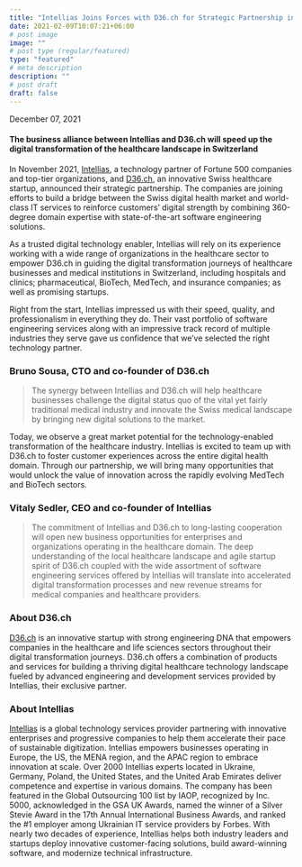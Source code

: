 ```yaml
---
title: "Intellias Joins Forces with D36.ch for Strategic Partnership in the Digital Health Domain"
date: 2021-02-09T10:07:21+06:00
# post image
image: ""
# post type (regular/featured)
type: "featured"
# meta description
description: ""
# post draft
draft: false
---
```


December 07, 2021
</br>  
#### The business alliance between Intellias and D36.ch will speed up the digital transformation of the healthcare landscape in Switzerland

In November 2021, [Intellias](www.intellias.com), a technology partner of Fortune 500 companies and top-tier organizations, and [D36.ch](www.d36.ch), an innovative Swiss healthcare startup, announced their strategic partnership. The companies are joining efforts to build a bridge between the Swiss digital health market and world-class IT services to reinforce customers’ digital strength by combining 360-degree domain expertise with state-of-the-art software engineering solutions.

As a trusted digital technology enabler, Intellias will rely on its experience working with a wide range of organizations in the healthcare sector to empower D36.ch in guiding the digital transformation journeys of healthcare businesses and medical institutions in Switzerland, including hospitals and clinics; pharmaceutical, BioTech, MedTech, and insurance companies; as well as promising startups.

Right from the start, Intellias impressed us with their speed, quality, and professionalism in everything they do. Their vast portfolio of software engineering services along with an impressive track record of multiple industries they serve gave us confidence that we’ve selected the right technology partner.

### Bruno Sousa, CTO and co-founder of D36.ch
> The synergy between Intellias and D36.ch will help healthcare businesses challenge the digital status quo  of the vital yet fairly traditional medical industry and innovate the Swiss medical landscape by bringing new digital solutions to the market.

Today, we observe a great market potential for the technology-enabled transformation of the healthcare industry. Intellias is excited to team up with D36.ch to foster customer experiences across the entire digital health domain. Through our partnership, we will bring many opportunities that would unlock the value of innovation across the rapidly evolving MedTech and BioTech sectors.

### Vitaly Sedler, CEO and co-founder of Intellias
> The commitment of Intellias and D36.ch to long-lasting cooperation will open new business opportunities for enterprises and organizations operating in the healthcare domain. The deep understanding of the local healthcare landscape and agile startup spirit of D36.ch coupled with the wide assortment of software engineering services offered by Intellias will translate into accelerated digital transformation processes and new revenue streams for medical companies and healthcare providers.

### About D36.ch
[D36.ch](www.d36.ch) is an innovative startup with strong engineering DNA that empowers companies in the healthcare and life sciences sectors throughout their digital transformation journeys. D36.ch offers a combination of products and services for building a thriving digital healthcare technology landscape fueled by advanced engineering and development services provided by Intellias, their exclusive partner.

### About Intellias
[Intellias](www.intellias.com) is a global technology services provider partnering with innovative enterprises and progressive companies to help them accelerate their pace of sustainable digitization. Intellias empowers businesses operating in Europe, the US, the MENA region, and the APAC region to embrace innovation at scale. Over 2000 Intellias experts located in Ukraine, Germany, Poland, the United States, and the United Arab Emirates deliver competence and expertise in various domains. The company has been featured in the Global Outsourcing 100 list by IAOP, recognized by Inc. 5000, acknowledged in the GSA UK Awards, named the winner of a Silver Stevie Award in the 17th Annual International Business Awards, and ranked the #1 employer among Ukrainian IT service providers by Forbes. With nearly two decades of experience, Intellias helps both industry leaders and startups deploy innovative customer-facing solutions, build award-winning software, and modernize technical infrastructure.
